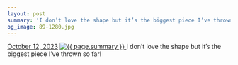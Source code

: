 ```yaml
---
layout: post
summary: 'I don’t love the shape but it’s the biggest piece I’ve thrown so far!'
og_image: 89-1280.jpg
---
```


<p>
  <time>
    <a href="/89">October 12, 2023</a>
  </time>
  <a href="/89">
    <img src="{{ site.assets_url }}/89-640.jpg" srcset="{{ site.assets_url }}/89-320.jpg 320w, {{ site.assets_url }}/89-640.jpg 640w, {{ site.assets_url }}/89-960.jpg 960w, {{ site.assets_url }}/89-1280.jpg 1280w" sizes="(min-width: 700px) 50vw, calc(100vw - 2rem)" alt="{{ page.summary }}" />
  </a>
  <span>I don’t love the shape but it’s the biggest piece I’ve thrown so far!</span>
</p>
